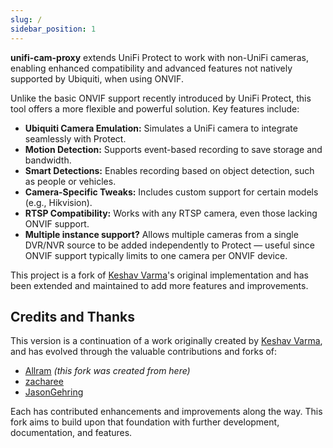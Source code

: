 ```yaml
---
slug: /
sidebar_position: 1
---
```


**unifi-cam-proxy** extends UniFi Protect to work with non-UniFi cameras, enabling enhanced compatibility and advanced features not natively supported by Ubiquiti, when using ONVIF.

Unlike the basic ONVIF support recently introduced by UniFi Protect, this tool offers a more flexible and powerful solution. Key features include:


- **Ubiquiti Camera Emulation:** Simulates a UniFi camera to integrate seamlessly with Protect.
- **Motion Detection:** Supports event-based recording to save storage and bandwidth.
- **Smart Detections:** Enables recording based on object detection, such as people or vehicles.
- **Camera-Specific Tweaks:** Includes custom support for certain models (e.g., Hikvision).
- **RTSP Compatibility:** Works with any RTSP camera, even those lacking ONVIF support.
- **Multiple instance support?** Allows multiple cameras from a single DVR/NVR source to be added independently to Protect — useful since ONVIF support typically limits to one camera per ONVIF device.

This project is a fork of [Keshav Varma](https://github.com/keshavdv/unifi-cam-proxy)'s original implementation and has been extended and maintained to add more features and improvements.

## Credits and Thanks

This version is a continuation of a work originally created by [Keshav Varma](https://github.com/keshavdv/unifi-cam-proxy), and has evolved through the valuable contributions and forks of:

- [Allram](https://github.com/Allram/unifi-cam-proxy) *(this fork was created from here)*
- [zacharee](https://github.com/zacharee/unifi-cam-proxy)
- [JasonGehring](https://github.com/JasonGehring/unifi-cam-proxy)

Each has contributed enhancements and improvements along the way. This fork aims to build upon that foundation with further development, documentation, and features.
